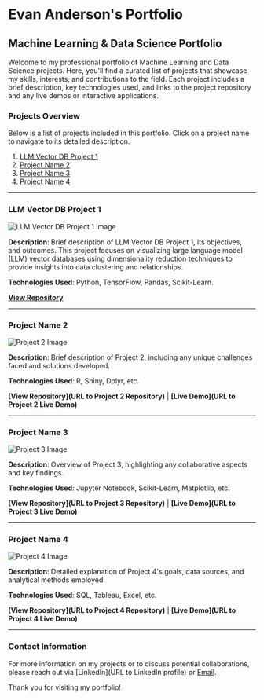 # Evan Anderson's Portfolio

## Machine Learning & Data Science Portfolio

Welcome to my professional portfolio of Machine Learning and Data Science projects. Here, you'll find a curated list of projects that showcase my skills, interests, and contributions to the field. Each project includes a brief description, key technologies used, and links to the project repository and any live demos or interactive applications.

### Projects Overview

Below is a list of projects included in this portfolio. Click on a project name to navigate to its detailed description.

1. [LLM Vector DB Project 1](#llm-vector-db-project-1)
2. [Project Name 2](#project-name-2)
3. [Project Name 3](#project-name-3)
4. [Project Name 4](#project-name-4)

---

### LLM Vector DB Project 1

![LLM Vector DB Project 1 Image](Evan_Anderson_Portfolio/LLM%20Vector%20DB%20Project%201/Header_Photo.jpg)

**Description**: Brief description of LLM Vector DB Project 1, its objectives, and outcomes. This project focuses on visualizing large language model (LLM) vector databases using dimensionality reduction techniques to provide insights into data clustering and relationships.

**Technologies Used**: Python, TensorFlow, Pandas, Scikit-Learn.

**[View Repository](Evan_Anderson_Portfolio/LLM%20Vector%20DB%20Project%201/LLM_Vector_DB_Visualized_with_Dimension_Reduction.ipynb)**

---

### Project Name 2

![Project 2 Image](path/to/project2/image.png)

**Description**: Brief description of Project 2, including any unique challenges faced and solutions developed.

**Technologies Used**: R, Shiny, Dplyr, etc.

**[View Repository](URL to Project 2 Repository)** | **[Live Demo](URL to Project 2 Live Demo)**

---

### Project Name 3

![Project 3 Image](path/to/project3/image.png)

**Description**: Overview of Project 3, highlighting any collaborative aspects and key findings.

**Technologies Used**: Jupyter Notebook, Scikit-Learn, Matplotlib, etc.

**[View Repository](URL to Project 3 Repository)** | **[Live Demo](URL to Project 3 Live Demo)**

---

### Project Name 4

![Project 4 Image](path/to/project4/image.png)

**Description**: Detailed explanation of Project 4's goals, data sources, and analytical methods employed.

**Technologies Used**: SQL, Tableau, Excel, etc.

**[View Repository](URL to Project 4 Repository)** | **[Live Demo](URL to Project 4 Live Demo)**

---

### Contact Information

For more information on my projects or to discuss potential collaborations, please reach out via [LinkedIn](URL to LinkedIn profile) or [Email](mailto:your.email@example.com).

Thank you for visiting my portfolio!

